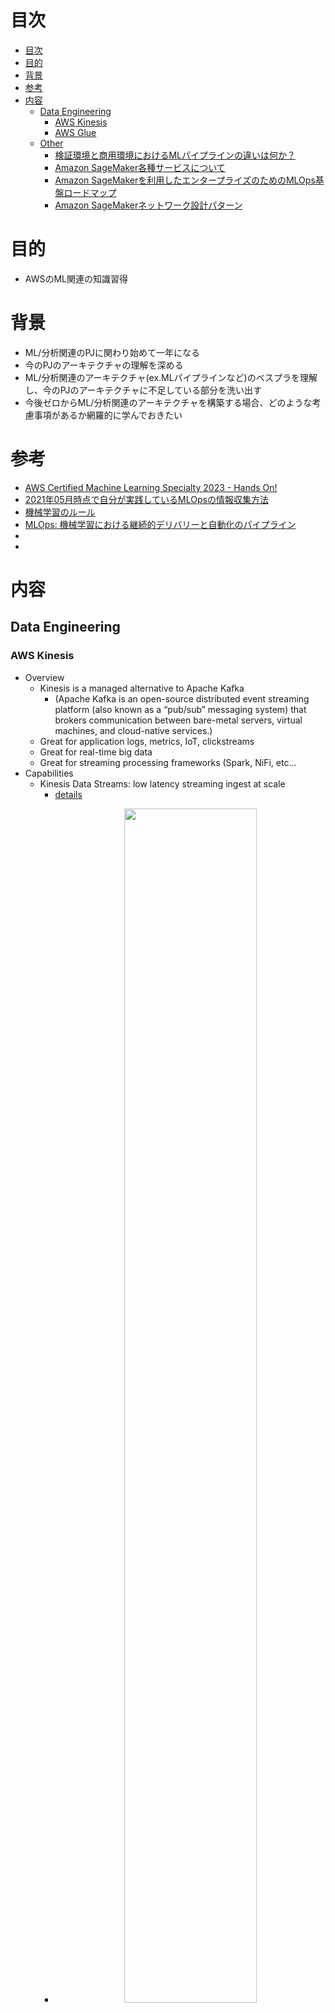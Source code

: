 # 目次
- [目次](#目次)
- [目的](#目的)
- [背景](#背景)
- [参考](#参考)
- [内容](#内容)
  - [Data Engineering](#data-engineering)
    - [AWS Kinesis](#aws-kinesis)
    - [AWS Glue](#aws-glue)
  - [Other](#other)
    - [検証環境と商用環境におけるMLパイプラインの違いは何か？](#検証環境と商用環境におけるmlパイプラインの違いは何か)
    - [Amazon SageMaker各種サービスについて](#amazon-sagemaker各種サービスについて)
    - [Amazon SageMakerを利用したエンタープライズのためのMLOps基盤ロードマップ](#amazon-sagemakerを利用したエンタープライズのためのmlops基盤ロードマップ)
    - [Amazon SageMakerネットワーク設計パターン](#amazon-sagemakerネットワーク設計パターン)
# 目的
- AWSのML関連の知識習得
# 背景
- ML/分析関連のPJに関わり始めて一年になる
- 今のPJのアーキテクチャの理解を深める
- ML/分析関連のアーキテクチャ(ex.MLパイプラインなど)のベスプラを理解し、今のPJのアーキテクチャに不足している部分を洗い出す
- 今後ゼロからML/分析関連のアーキテクチャを構築する場合、どのような考慮事項があるか網羅的に学んでおきたい
# 参考
- [AWS Certified Machine Learning Specialty 2023 - Hands On!](https://www.udemy.com/course/aws-machine-learning/)
- [2021年05月時点で自分が実践しているMLOpsの情報収集方法](https://shunyaueta.com/posts/2021-05-29/)
- [機械学習のルール](https://developers.google.com/machine-learning/guides/rules-of-ml)
- [MLOps: 機械学習における継続的デリバリーと自動化のパイプライン](https://cloud.google.com/architecture/mlops-continuous-delivery-and-automation-pipelines-in-machine-learning)
- []()
- []()
# 内容
## Data Engineering
### AWS Kinesis
- Overview
  - Kinesis is a managed alternative to Apache Kafka
    - (Apache Kafka is an open-source distributed event streaming platform (also known as a “pub/sub” messaging system) that brokers communication between bare-metal servers, virtual machines, and cloud-native services.)
  - Great for application logs, metrics, IoT, clickstreams
  - Great for real-time big data
  - Great for streaming processing frameworks (Spark, NiFi, etc...
- Capabilities
  - Kinesis Data Streams: low latency streaming ingest at scale
    - [details](https://docs.aws.amazon.com/streams/latest/dev/key-concepts.html)
    - <p align='center'><img src='./img/README_2023-02-04-15-49-46.png' width='70%'></p>
  - Kinesis Data Analytics: perform real-time analytics on streams using SQL
    - Use cases
      - Streaming ETL: select columns, make simple transformations, on streaming data
      - Continuous metric generation: live leaderboard for a mobile game
      - Responsive analytics: look for certain criteria and build alerting (filtering)
    - [リアルタイム分析がやりたい！はじめての Kinesis Data Analytics](https://dev.classmethod.jp/articles/first-time-kinesis-data-analytics/)
    - [Kinesis Data Analytics Studioでストリーミングデータを可視化してみた](https://dev.classmethod.jp/articles/visualize_with_kinesis-data-analytics-studio/)
    - <p align='center'><img src='./img/README_2023-02-04-16-21-04.png' width='70%'></p>
  - Kinesis Data Firehose: load streams into S3, Redshift, ElasticSearch & Splunk
    - <p align='center'><img src='./img/README_2023-02-04-15-48-54.png' width='70%'></p>
  - Kinesis Video Streams: meant for streaming video in real-time
    - [AWS IoT 再入門ブログリレー Amazon Kinesis Video Streams編](https://dev.classmethod.jp/articles/re-introduction-iot-2021-amazon-kinesis-video-streams/)
    - <p align='center'><img src='./img/README_2023-02-04-16-49-21.png' width='70%'></p>
- Architecture
  - [Amazon Kinesis Data Analytics Studio の概要 – SQL、Python、または Scala を使用してストリーミングデータをすばやく操作する](https://aws.amazon.com/jp/blogs/news/introducing-amazon-kinesis-data-analytics-studio-quickly-interact-with-streaming-data-using-sql-python-or-scala/)
  - <p align='center'><img src='./img/README_2023-02-04-15-23-57.png' width='70%'></p>
### AWS Glue
- Overview
  - Discover and organize data
  - Transform, prepare, and clean data for analysis
  - Build and monitor data pipelines
- Components
  - console
  - Data Catalog
  - crawler and classifiers
  - ETL operations
  - jobs system (workflow)
- Architecture
  - <p align='center'><img src='./img/README_2023-04-01-17-51-54.png' width='70%'></p>
  - [AWS Black Belt Online Seminar](https://pages.awscloud.com/rs/112-TZM-766/images/AWS-Black-Belt_2023_AWS-Glue_0331_v1.pdf)
- ref
  - [AWS再入門ブログリレー2022 AWS Glue編](https://dev.classmethod.jp/articles/re-introduction-2022-aws-glue/)
## Other
### 検証環境と商用環境におけるMLパイプラインの違いは何か？
- ChatGPTの回答
  - 検証環境と商用環境におけるMLパイプラインの違いは、主に以下のような点があります。
      - 数量の差: 検証環境では、少量のデータを使用してモデルを開発し、評価するために使用されます。 一方、商用環境では、大量のデータを処理し、大規模なインフラストラクチャを使用して運用されます。
      - 要件の差: 検証環境では、モデルの性能を測定するために、準確性や精度などのメトリクスが重視されます。一方、商用環境では、実際のビジネスニーズに合わせて、スケーラビリティや可用性などの要件が重視されます。
      - セキュリティーの差: 検証環境では、データのセキュリティーは重視されませんが、商用環境では、顧客データなどの個人情報の保護が求められるため、より高いセキュリティーが求められます。
      - 公開の差: 検証環境では、結果や処理結果は限られたチームや関係者にのみ公開されます。 一方、商用環境では、顧客や消費者に対して公開されるため、準確性や品質が高くなければならないです。
  - また、検証環境では、実験的なアプローチを取り、多くのパラメータを試すことができますが、商用環境では、実用性を考慮し、最適なパラメータを選択することが求められます。
  - 検証環境と商用環境では、それぞれ異なるニーズに対応しなければならないため、それぞれ独自のMLパイプラインを構築する必要があります。
- GCPの図的に表してたやつ
  - [MLOps: 機械学習における継続的デリバリーと自動化のパイプライン](https://cloud.google.com/architecture/mlops-continuous-delivery-and-automation-pipelines-in-machine-learning)
  - <p align='center'><img src='./img/README_2023-01-22-15-59-50.png' width='70%'></p>
### Amazon SageMaker各種サービスについて
- [Amazon SageMakerサービスまとめ](https://qiita.com/knowledgecommunication/items/1350af15e8adda0971ae)
- [AWS再入門ブログリレー2022 Amazon SageMaker 編](https://dev.classmethod.jp/articles/re-introduction-2022-sagemaker/)
- [[Amazon SageMaker Data Wrangler] 機械学習用データを簡単で最速に準備できる機能を使ってみた](https://dev.classmethod.jp/articles/amazon-sagemaker-data-wrangler-with-demo-titanic/)
- [Amazon SageMaker Data Wrangler が Amazon EMR Presto をビッグデータクエリエンジンとしてサポート](https://aws.amazon.com/jp/about-aws/whats-new/2022/12/sagemaker-data-wrangler-supports-amazon-emr-presto-data-source-query-engine/)
- [AWS が実現する MLOps のためのツール群のご紹介](https://pages.awscloud.com/rs/112-TZM-766/images/3.AWS_MLOps_Tool.pdf)
  - Sagemeker vs MWAA(Managed Wrokflow for Apache Airflow) vs Step Functionsについて記載されている
### [Amazon SageMakerを利用したエンタープライズのためのMLOps基盤ロードマップ](https://aws.amazon.com/jp/blogs/news/mlops-foundation-roadmap-for-enterprises-with-amazon-sagemaker-jp/)
- 前提
  - 柔軟性
    - データサイエンティストはどんなフレームワーク (TensorFlow や PyTorch など) にも対応できる
  - 再現性
    - データサイエンティストは過去の実験（コード、データ、結果）を再現または観測できる
  - 再利用性
    - データサイエンティストとMLエンジニアはソースコードと ML パイプラインを再利用することで、不整合やコスト増を回避できる
  - スケーラビリティ
    - データサイエンティストとMLエンジニアは、リソースとサービスをオンデマンドで拡張できる
  - 監査性
    - データサイエンティスト、IT、法務部門は、ログ、バージョン、アーティファクトとデータの依存関係を監査できる
  - 一貫性
    - MLOps は複数の環境で構成されているため、基盤は環境間のばらつきを排除する必要がある

- MLOps 成熟度モデル
  - Overview
    - 初期 (Initial)フェーズ
      - データサイエンティストは SageMakerサービスを使用して AWS上でモデルを実験、構築、学習、デプロイ
      - 推奨される開発環境はAmazon SageMaker Studio
      - この環境では、データサイエンティストが Studio ノートブックに基づいて、実験や共同作業を行える
    - 反復可能 (Repeatable)フェーズ
      - 次のステップはデータを前処理し、モデルを構築・学習するための自動ワークフロー (MLパイプライン) を作成する
      - データサイエンティストは、MLエンジニアとそれぞれ別の環境で協力して、Amazon SageMaker Pipelinesを使用してオーケストレーションされた、堅牢で本番稼働可能なアルゴリズムとソースコードを作成
      - 生成されたモデルは Amazon SageMaker Model Registryに保存され、ベンチマークされる
    - 信頼可能 (Reliable) フェーズ
      - モデルはMLパイプラインで生成されていますが、production環境に移行する前にテストする必要がある
      - そのため、このフェーズでは、分離されたstaging環境（またはpre-production環境）において、モデルやこれをトリガーがするインフラストラクチャの両方に対して自動テストを導入する
      - staging環境とは、production環境をシミュレートするための環境
      - テストが正常に実行されると、モデルは分離されたproduction環境にデプロイされる
      - 複数の環境をまたいでモデルをデプロイするためには、手動による評価と承認が必要
    - スケーラブルフェーズ
      - 最初の MLソリューションを本番稼働させた後は、複数のデータサイエンスチームが数十または数百の MLユースケースを共同で運用できるようにするために MLOps基盤を拡張する必要がある
      - このフェーズでは、ソリューションのテンプレート化を導入する
      - これにより、新たに製品化するソリューションの開発時間を数週間から数日に短縮し、このソリューションが価値を発揮するまでの期間を短縮する
      - さらに、セキュアなMLOps環境のインスタンス化を自動化して、複数のチームがそれぞれ所有するデータを自身で操作できるようにすることで、IT部門への依存とオーバーヘッドを減らす
  - Details
    - 初期 (Initial)フェーズ
      - <p align='center'><img src='./img/README_2023-04-02-19-56-12.png' width='30%'></p>
    - 反復可能 (Repeatable)フェーズ
      - <p align='center'><img src='./img/README_2023-04-02-20-13-59.png' width='100%'></p>
    - 信頼可能 (Reliable) フェーズ
      - <p align='center'><img src='./img/README_2023-04-16-18-10-37.png' width='100%'></p>
      - <p align='center'><img src='./img/README_2023-04-16-18-13-27.png' width='100%'></p>
    - スケーラブルフェーズ
      - <p align='center'><img src='./img/README_2023-04-16-18-22-02.png' width='100%'></p>
      - <p align='center'><img src='./img/README_2023-04-16-18-30-30.png' width='100%'></p>
  - Remarks
    - 反復可能 (Repeatable)フェーズ
      - ノートブックからMLパイプラインへ
        - 学習
          - <p align='center'><img src='./img/README_2023-04-02-20-47-17.png' width='70%'></p>
        - バッチ推論
          - <p align='center'><img src='./img/README_2023-04-02-20-51-52.png' width='50%'></p>
      - リポジトリのブランチとCI/CDの標準化
        - <p align='center'><img src='./img/README_2023-04-16-18-07-35.png' width='70%'></p>
      - データ構造の標準化
        - <p align='center'><img src='./img/README_2023-04-16-18-08-47.png' width='70%'></p>
    - 信頼可能 (Reliable) フェーズ
      - モデルをデプロイするCI/CD
        - <p align='center'><img src='./img/README_2023-04-16-18-14-25.png' width='70%'></p>
      - データレイクとMLOpsの統合
        - <p align='center'><img src='./img/README_2023-04-16-18-17-13.png' width='100%'></p>
    - ペルソナと担当する運用、それに必要な技術のまとめ
      - <p align='center'><img src='./img/README_2023-04-16-18-31-59.png' width='100%'></p>
### Amazon SageMakerネットワーク設計パターン
- [【Amazon SageMaker】ネットワーク設計パターンをまとめてみた](https://dev.classmethod.jp/articles/sagemaker-network-vpc-architecture-2022-04/)
- [閉域網で Amazon SageMaker を利用する際のポイントと手順](https://aws.amazon.com/jp/blogs/news/internet-free-sagemaker/)